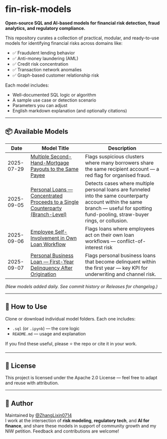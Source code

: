 # fin-risk-models

**Open-source SQL and AI-based models for financial risk detection, fraud analytics, and regulatory compliance.**

This repository curates a collection of practical, modular, and ready-to-use models for identifying financial risks across domains like:

- ✅ Fraudulent lending behavior
- ✅ Anti-money laundering (AML)
- ✅ Credit risk concentration
- ✅ Transaction network anomalies
- ✅ Graph-based customer relationship risk

Each model includes:
- Well-documented SQL logic or algorithm
- A sample use case or detection scenario
- Parameters you can adjust
- English markdown explanation (and optionally citations)

---

## 📦 Available Models

| Date | Model Title | Description |
|------|-------------|-------------|
| 2025-07-29 | [Multiple Second-Hand-Mortgage Payouts to the Same Payee](./2025-07-29_multi-secondhand-mortgage/README.md) | Flags suspicious clusters where many borrowers share the same recipient account — a red flag for organised fraud. |
| 2025-09-05 | [Personal Loans — Concentrated Proceeds to a Single Counterparty (Branch-Level)](./2025-09-05_concentrated-loan-proceeds/README.md) | Detects cases where multiple personal loans are funneled into the same counterparty account within the same branch — useful for spotting fund-pooling, straw-buyer rings, or collusion. |
| 2025-09-06 | [Employee Self-Involvement in Own Loan Workflow](./2025-09-06_employee-self-involvement/README.md) | Flags loans where employees act on their own loan workflows — conflict-of-interest risk |
| 2025-09-07 | [Personal Business Loan — First-Year Delinquency After Origination](./2025-09-07_personal-business-loan-first-year-delinquency/README.md) | Flags personal business loans that become delinquent within the first year — key KPI for underwriting and channel risk. |

_(New models added daily. See commit history or Releases for changelog.)_

---

## 📌 How to Use

Clone or download individual model folders. Each one includes:
- `.sql` (or `.ipynb`) — the core logic
- `README.md` — usage and explanation

If you find these useful, please ⭐️ the repo or cite it in your work.

---

## 📖 License

This project is licensed under the Apache 2.0 License — feel free to adapt and reuse with attribution.

---

## 👤 Author

Maintained by [@ZhangLixin0714](https://github.com/ZhangLixin0714)  
I work at the intersection of **risk modeling**, **regulatory tech**, and **AI for finance**, and share these models in support of community growth and my NIW petition. Feedback and contributions are welcome!

